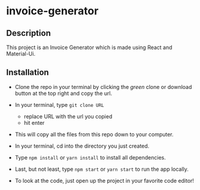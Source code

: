 # invoice-generator

## Description

This project is an Invoice Generator which is made using React and Material-Ui. 

## Installation
- Clone the repo in your terminal by clicking the _green_ clone or download button at the top right and copy the url.
- In your terminal, type ```git clone URL```
  - replace URL with the url you copied
  - hit enter
- This will copy all the files from this repo down to your computer.
- In your terminal, cd into the directory you just created.
- Type ```npm install``` or ```yarn install``` to install all dependencies.
- Last, but not least, type ```npm start``` or ```yarn start``` to run the app locally.

- To look at the code, just open up the project in your favorite code editor!
